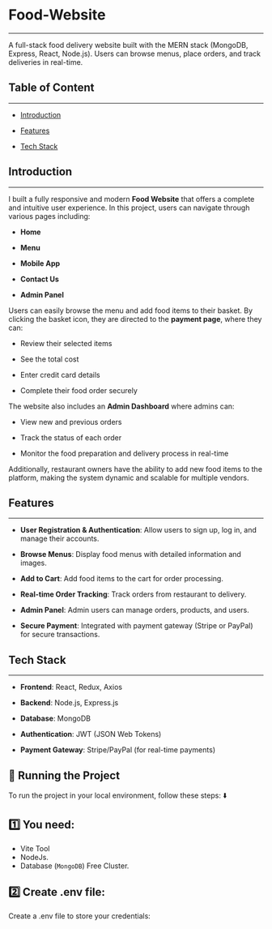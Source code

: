 # Food-Website
***
A full-stack food delivery website built with the MERN stack (MongoDB, Express, React, Node.js). Users can browse menus, place orders, and track deliveries in real-time.


## **Table of Content**
***
+ [Introduction]()
  
+ [Features]()
  
+ [Tech Stack]()
  
## **Introduction**
***
I built a fully responsive and modern **Food Website** that offers a complete and intuitive user experience. In this project, users can navigate through various pages including:

+ **Home**

+ **Menu**

+ **Mobile App**

+ **Contact Us**

+ **Admin Panel**

Users can easily browse the menu and add food items to their basket. By clicking the basket icon, they are directed to the **payment page**, where they can:


+ Review their selected items

+ See the total cost

+ Enter credit card details

+ Complete their food order securely

 The website also includes an **Admin Dashboard** where admins can:

+ View new and previous orders

+ Track the status of each order

+ Monitor the food preparation and delivery process in real-time

Additionally, restaurant owners have the ability to add new food items to the platform, making the system dynamic and scalable for multiple vendors.

## **Features**
***
+ **User Registration & Authentication**: Allow users to sign up, log in, and manage their accounts.

+ **Browse Menus**: Display food menus with detailed information and images.

+ **Add to Cart**: Add food items to the cart for order processing.

+ **Real-time Order Tracking**: Track orders from restaurant to delivery.

+ **Admin Panel**: Admin users can manage orders, products, and users.

+ **Secure Payment**: Integrated with payment gateway (Stripe or PayPal) for secure transactions.

## **Tech Stack**
***
+ **Frontend**: React, Redux, Axios

+ **Backend**: Node.js, Express.js

+ **Database**: MongoDB

+ **Authentication**: JWT (JSON Web Tokens)

+ **Payment Gateway**: Stripe/PayPal (for real-time payments)

## 🚦 Running the Project

To run the project in your local environment, follow these steps: ⬇️

## 1️⃣ You need: 

- Vite Tool
- NodeJs.
- Database (`MongoDB`) Free Cluster.

## 2️⃣ Create .env file:

Create a .env file to store your credentials:

  

